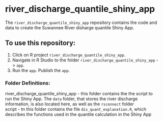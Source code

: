 # river_discharge_quantile_shiny_app  
The `river_discharge_quantile_shiny_app` repository contains the code and data to create the Suwannee River disharge quantile Shiny App. 

## To use this repository:  
1. Click on R project `river_discharge_quantile_shiny_app`.  
2. Navigate in R Studio to the folder `river_discharge_quantile_shiny_app` -> `app`.   
3. Run the `app`. Publish the `app`.
  
  ### Folder Definitions:  
  river_discharge_quantile_shiny_app - this folder contains the the script to run the Shiny App. The `data` folder, that stores the river discharge information, is also located here, as well as the `rsconnect` folder  
  script - tn this folder contains the file `dis_quant_explanation.R`, which describes the functions used in the quantile calculation in the Shiny App 